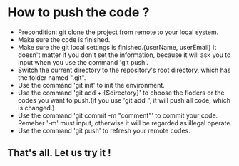 # How to push the code ?

* Precondition: git clone the project from remote to your local system.
* Make sure the code is finished.
* Make sure the git local settings is finished.(userName, userEmail) It doesn't matter if you don't set the information, because it will ask you to input when you use the command 'git push'.
* Switch the current directory to the repository's root directory, which has the folder named ".git".
* Use the command 'git init' to init the environment.
* Use the command 'git add + {$directory}' to choose the floders or the codes you want to push.(if you use 'git add .', it will push all code, which is changed.)
* Use the command 'git commit -m "comment"' to commit your code. Remeber '-m' must input, otherwise it will be regarded as illegal operate.
* Use the command 'git push' to refresh your remote codes.

## That's all. Let us try it !
